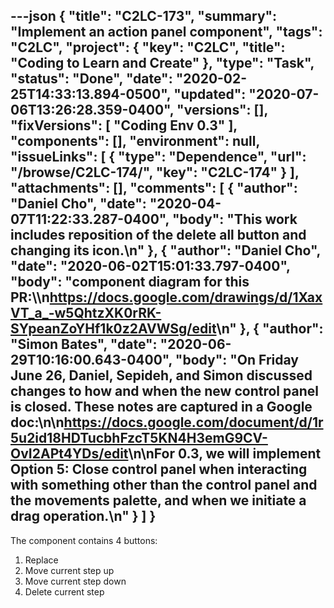 ---json
{
  "title": "C2LC-173",
  "summary": "Implement an action panel component",
  "tags": "C2LC",
  "project": {
    "key": "C2LC",
    "title": "Coding to Learn and Create"
  },
  "type": "Task",
  "status": "Done",
  "date": "2020-02-25T14:33:13.894-0500",
  "updated": "2020-07-06T13:26:28.359-0400",
  "versions": [],
  "fixVersions": [
    "Coding Env 0.3"
  ],
  "components": [],
  "environment": null,
  "issueLinks": [
    {
      "type": "Dependence",
      "url": "/browse/C2LC-174/",
      "key": "C2LC-174"
    }
  ],
  "attachments": [],
  "comments": [
    {
      "author": "Daniel Cho",
      "date": "2020-04-07T11:22:33.287-0400",
      "body": "This work includes reposition of the delete all button and changing its icon.\n"
    },
    {
      "author": "Daniel Cho",
      "date": "2020-06-02T15:01:33.797-0400",
      "body": "component diagram for this PR:\\\n<https://docs.google.com/drawings/d/1XaxVT_a_-w5QhtzXK0rRK-SYpeanZoYHf1k0z2AVWSg/edit>\n"
    },
    {
      "author": "Simon Bates",
      "date": "2020-06-29T10:16:00.643-0400",
      "body": "On Friday June 26, Daniel, Sepideh, and Simon discussed changes to how and when the new control panel is closed. These notes are captured in a Google doc:\n\n<https://docs.google.com/document/d/1r5u2id18HDTucbhFzcT5KN4H3emG9CV-OvI2APt4YDs/edit>\n\nFor 0.3, we will implement Option 5: Close control panel when interacting with something other than the control panel and the movements palette, and when we initiate a drag operation.\n"
    }
  ]
}
---
The component contains 4 buttons:

1. Replace
2. Move current step up
3. Move current step down&#x20;
4. Delete current step

        